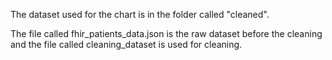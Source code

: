 The dataset used for the chart is in the folder called "cleaned". 

The file called fhir_patients_data.json is the raw dataset before the cleaning and the file called cleaning_dataset is used for cleaning.
